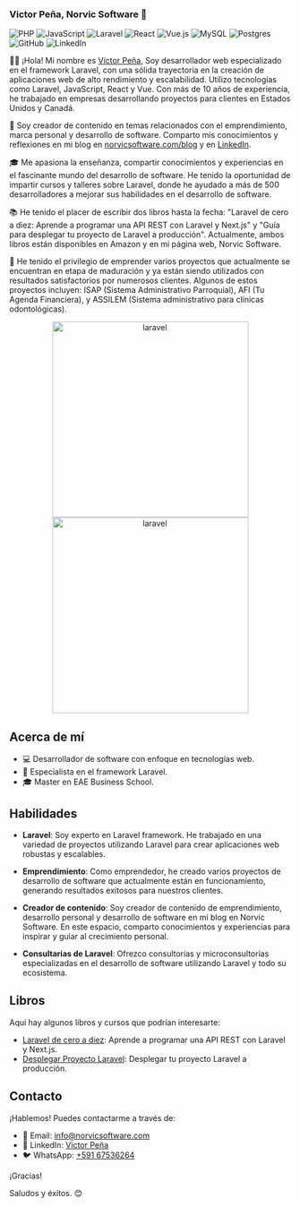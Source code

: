 ### Victor Peña, Norvic Software  👋

  ![PHP](https://img.shields.io/badge/php-%23777BB4.svg?style=for-the-badge&logo=php&logoColor=white)
  ![JavaScript](https://img.shields.io/badge/javascript-%23323330.svg?style=for-the-badge&logo=javascript&logoColor=%23F7DF1E)
  ![Laravel](https://img.shields.io/badge/laravel-%23FF2D20.svg?style=for-the-badge&logo=laravel&logoColor=white)
  ![React](https://img.shields.io/badge/react-%2320232a.svg?style=for-the-badge&logo=react&logoColor=%2361DAFB)
  ![Vue.js](https://img.shields.io/badge/vuejs-%2335495e.svg?style=for-the-badge&logo=vuedotjs&logoColor=%234FC08D)
  ![MySQL](https://img.shields.io/badge/mysql-4479A1.svg?style=for-the-badge&logo=mysql&logoColor=white)
  ![Postgres](https://img.shields.io/badge/postgres-%23316192.svg?style=for-the-badge&logo=postgresql&logoColor=white)
  ![GitHub](https://img.shields.io/badge/github-%23121011.svg?style=for-the-badge&logo=github&logoColor=white)
  ![LinkedIn](https://img.shields.io/badge/linkedin-%230077B5.svg?style=for-the-badge&logo=linkedin&logoColor=white)

👨‍💻 ¡Hola! Mi nombre es [Víctor Peña](https://www.linkedin.com/in/victor-pe%C3%B1a-bo/), Soy desarrollador web especializado en el framework Laravel, con una sólida trayectoria en la creación de aplicaciones web de alto rendimiento y escalabilidad. Utilizo tecnologías como Laravel, JavaScript, React y Vue. Con más de 10 años de experiencia, he trabajado en empresas desarrollando proyectos para clientes en Estados Unidos y Canadá.

📝 Soy creador de contenido en temas relacionados con el emprendimiento, marca personal y desarrollo de software. Comparto mis conocimientos y reflexiones en mi blog en [norvicsoftware.com/blog](https://norvicsoftware.com/blog/) y en [LinkedIn](https://www.linkedin.com/in/victor-pe%C3%B1a-bo/).

🎓 Me apasiona la enseñanza, compartir conocimientos y experiencias en el fascinante mundo del desarrollo de software. He tenido la oportunidad de impartir cursos y talleres sobre Laravel, donde he ayudado a más de 500 desarrolladores a mejorar sus habilidades en el desarrollo de software.

📚 He tenido el placer de escribir dos libros hasta la fecha: "Laravel de cero a diez: Aprende a programar una API REST con Laravel y Next.js" y "Guía para desplegar tu proyecto de Laravel a producción". Actualmente, ambos libros están disponibles en Amazon y en mi página web, Norvic Software.

🚀 He tenido el privilegio de emprender varios proyectos que actualmente se encuentran en etapa de maduración y ya están siendo utilizados con resultados satisfactorios por numerosos clientes. Algunos de estos proyectos incluyen: ISAP (Sistema Administrativo Parroquial), AFI (Tu Agenda Financiera), y ASSILEM (Sistema administrativo para clínicas odontológicas).

<div align="center">
    <a href="https://norvicsoftware.com">
        <img
            alt="laravel"
            src="https://laravel-array.com/images/laravel-1.jpeg"
            width="350">
    </a>
    <a href="https://norvicsoftware.com">
        <img
            alt="laravel"
            src="https://laravel-array.com/images/Laravel-2.jpeg"
            width="350">
    </a>
</div>

## Acerca de mí

- 💻 Desarrollador de software con enfoque en tecnologías web.
- 🚀 Especialista en el framework Laravel.
- 🎓 Master en EAE Business School.

## Habilidades

- **Laravel**: Soy experto en Laravel framework. He trabajado en una variedad de proyectos utilizando Laravel para crear aplicaciones web robustas y escalables.

- **Emprendimiento**: Como emprendedor, he creado varios proyectos de desarrollo de software que actualmente están en funcionamiento, generando resultados exitosos para nuestros clientes.

- **Creador de contenido**: Soy creador de contenido de emprendimiento, desarrollo personal y desarrollo de software en mi blog en Norvic Software. En este espacio, comparto conocimientos y experiencias para inspirar y guiar al crecimiento personal.

- **Consultarias de Laravel**: Ofrezco consultorías y microconsultorías especializadas en el desarrollo de software utilizando Laravel y todo su ecosistema.

## Libros

Aquí hay algunos libros y cursos que podrían interesarte:

- [Laravel de cero a diez](https://www.amazon.com/Laravel-cero-diez-Aprende-programar/dp/9917020578/ref=sr_1_8?crid=3GGXD9VD4XK08&keywords=laravel+api&qid=1706406363&sprefix=laravel+api%2Caps%2C185&sr=8-8): Aprende a programar una API REST con Laravel y Next.js.
- [Desplegar Proyecto Laravel](https://norvicsoftware.com/desplegar-proyecto-laravel): Desplegar tu proyecto Laravel a producción.

## Contacto

¡Hablemos! Puedes contactarme a través de:

- 📧 Email: [info@norvicsoftware.com](mailto:info@norvicsoftware.com)
- 💼 LinkedIn: [Victor Peña](https://www.linkedin.com/in/victor-pe%C3%B1a-bo/)
- 🐦 WhatsApp: [+591 67536264](https://wa.link/s2492k)

¡Gracias! 

Saludos y éxitos. 😊


<!--
**NorvicSoftware/NorvicSoftware** is a ✨ _special_ ✨ repository because its `README.md` (this file) appears on your GitHub profile.

Here are some ideas to get you started:

- 🔭 I’m currently working on ...
- 🌱 I’m currently learning ...
- 👯 I’m looking to collaborate on ...
- 🤔 I’m looking for help with ...
- 💬 Ask me about ...
- 📫 How to reach me: ...
- 😄 Pronouns: ...
- ⚡ Fun fact: ...
-->
